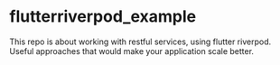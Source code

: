 # flutterriverpod_example
This repo is about working with restful services, using flutter riverpod. Useful approaches that would make your application scale better.
